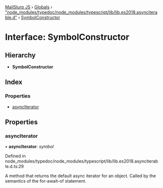 [MailSlurp JS](../README.md) › [Globals](../globals.md) › ["node_modules/typedoc/node_modules/typescript/lib/lib.es2018.asynciterable.d"](../modules/_node_modules_typedoc_node_modules_typescript_lib_lib_es2018_asynciterable_d_.md) › [SymbolConstructor](_node_modules_typedoc_node_modules_typescript_lib_lib_es2018_asynciterable_d_.symbolconstructor.md)

# Interface: SymbolConstructor

## Hierarchy

* **SymbolConstructor**

## Index

### Properties

* [asyncIterator](_node_modules_typedoc_node_modules_typescript_lib_lib_es2018_asynciterable_d_.symbolconstructor.md#asynciterator)

## Properties

###  asyncIterator

• **asyncIterator**: *symbol*

Defined in node_modules/typedoc/node_modules/typescript/lib/lib.es2018.asynciterable.d.ts:29

A method that returns the default async iterator for an object. Called by the semantics of
the for-await-of statement.
